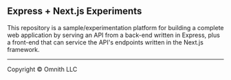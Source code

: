 ## Express + Next.js Experiments

This repository is a sample/experimentation platform for building a complete web application by serving an API from a back-end written in Express, plus a front-end that can service the API's endpoints written in the Next.js framework.

---

Copyright © Omnith LLC
